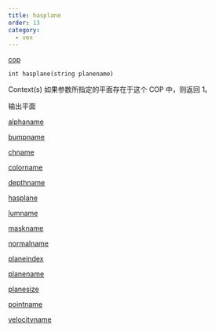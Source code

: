 ```yaml
---
title: hasplane
order: 13
category:
  - vex
---
```


[cop](../contexts/cop.html)

`int hasplane(string planename)`

Context(s) 如果参数所指定的平面存在于这个 COP 中，则返回 1。

输出平面

[alphaname](alphaname.html)

[bumpname](bumpname.html)

[chname](chname.html)

[colorname](colorname.html)

[depthname](depthname.html)

[hasplane](hasplane.html)

[lumname](lumname.html)

[maskname](maskname.html)

[normalname](normalname.html)

[planeindex](planeindex.html)

[planename](planename.html)

[planesize](planesize.html)

[pointname](pointname.html)

[velocityname](velocityname.html)
